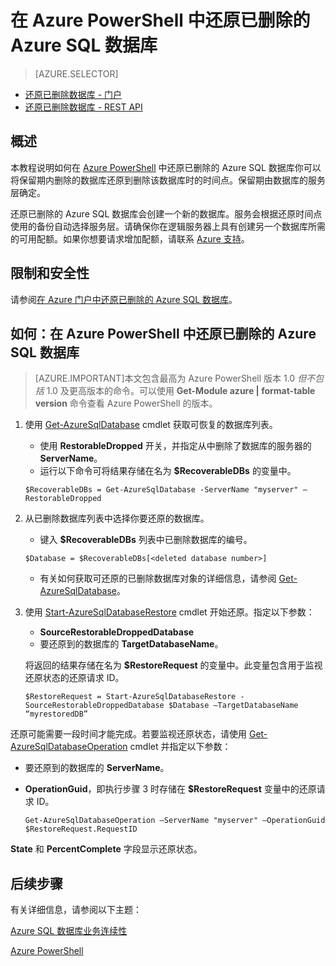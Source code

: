 ﻿<properties 
   pageTitle="在 Azure PowerShell 中还原已删除的 Azure SQL 数据库" 
   description="Windows Azure SQL 数据库, 还原已删除的数据库, 恢复已删除的数据库, Azure PowerShell" 
   services="sql-database" 
   documentationCenter="" 
   authors="elfisher" 
   manager="jeffreyg" 
   editor="v-romcal"/>

<tags
   ms.service="sql-database"
   ms.date="10/08/2015"
   wacn.date="11/27/2015"/>

# 在 Azure PowerShell 中还原已删除的 Azure SQL 数据库

> [AZURE.SELECTOR]
- [还原已删除数据库 - 门户](/documentation/articles/sql-database-restore-deleted-database-tutorial-management-portal)
- [还原已删除数据库 - REST API](/documentation/articles/sql-database-restore-deleted-database-tutorial-rest)

## 概述

本教程说明如何在 [Azure PowerShell](/documentation/articles/install-configure-powershell) 中还原已删除的 Azure SQL 数据库你可以将保留期内删除的数据库还原到删除该数据库时的时间点。保留期由数据库的服务层确定。

还原已删除的 Azure SQL 数据库会创建一个新的数据库。服务会根据还原时间点使用的备份自动选择服务层。请确保你在逻辑服务器上具有创建另一个数据库所需的可用配额。如果你想要请求增加配额，请联系 [Azure 支持](/support/contact/)。

## 限制和安全性

请参阅[在 Azure 门户中还原已删除的 Azure SQL 数据库](/documentation/articles/sql-database-restore-deleted-database-tutorial-management-portal)。

## 如何：在 Azure PowerShell 中还原已删除的 Azure SQL 数据库



> [AZURE.IMPORTANT]本文包含最高为 Azure PowerShell 版本 1.0 *但不包括* 1.0 及更高版本的命令。可以使用 **Get-Module azure | format-table version** 命令查看 Azure PowerShell 的版本。

1. 使用 [Get-AzureSqlDatabase](http://msdn.microsoft.com/zh-cn/library/azure/dn546735.aspx) cmdlet 获取可恢复的数据库列表。
	* 使用 **RestorableDropped** 开关，并指定从中删除了数据库的服务器的 **ServerName**。
	* 运行以下命令可将结果存储在名为 **$RecoverableDBs** 的变量中。
	
	`$RecoverableDBs = Get-AzureSqlDatabase -ServerName "myserver" –RestorableDropped`

2. 从已删除数据库列表中选择你要还原的数据库。

	* 键入 **$RecoverableDBs** 列表中已删除数据库的编号。  

	`$Database = $RecoverableDBs[<deleted database number>]`

	* 有关如何获取可还原的已删除数据库对象的详细信息，请参阅 [Get-AzureSqlDatabase](http://msdn.microsoft.com/zh-cn/library/dn546735.aspx)。

3. 使用 [Start-AzureSqlDatabaseRestore](http://msdn.microsoft.com/zh-cn/library/azure/dn720218.aspx) cmdlet 开始还原。指定以下参数：
	* **SourceRestorableDroppedDatabase**
	* 要还原到的数据库的 **TargetDatabaseName**。

	将返回的结果存储在名为 **$RestoreRequest** 的变量中。此变量包含用于监视还原状态的还原请求 ID。
	
	`$RestoreRequest = Start-AzureSqlDatabaseRestore -SourceRestorableDroppedDatabase $Database –TargetDatabaseName “myrestoredDB”`

还原可能需要一段时间才能完成。若要监视还原状态，请使用 [Get-AzureSqlDatabaseOperation](http://msdn.microsoft.com/zh-cn/library/azure/dn546738.aspx) cmdlet 并指定以下参数：

* 要还原到的数据库的 **ServerName**。
* **OperationGuid**，即执行步骤 3 时存储在 **$RestoreRequest** 变量中的还原请求 ID。

	`Get-AzureSqlDatabaseOperation –ServerName "myserver" –OperationGuid $RestoreRequest.RequestID`

**State** 和 **PercentComplete** 字段显示还原状态。

## 后续步骤

有关详细信息，请参阅以下主题：

[Azure SQL 数据库业务连续性](/documentation/articles/sql-database-business-continuity)

[Azure PowerShell](http://msdn.microsoft.com/library/azure/jj156055.aspx)

<!---HONumber=82-->
